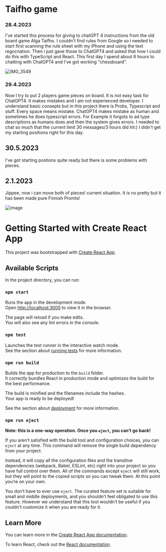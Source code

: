 # Taifho game
### 28.4.2023
I've started this process for giving to chatGPT 4 instructions from the old board game Alga Taifho. I couldn't find rules from Google so i needed to start first scanning the rule sheet with my iPhone and using the text regocnation. Then i just gave those to ChatGPT4 and asked that how I could do this with TypeScript and React. This first day I spend about 6 hours to chatting with ChatGPT4 and I've got working "chessboard". 

![IMG_3549](https://user-images.githubusercontent.com/6028261/235623392-9029a96f-ea6a-42b1-90ab-0d27efb2b61d.jpg)

### 29.4.2023
Now I try to put 2 players game pieces on board. It is not easy task for ChatGPT4. It makes mistakes and I am not experienced developer. I understand basic consepts but in this project there is Probs, Typescript and stuff. Every space means mistake. ChatGPT4 makes mistake as human and sometimes he does typescript errors. For Example it forgots to ad type descriptions as humans does and then the system gives errors. I needed to chat so much that the current limit 30 messages/3 hours did hit:) I didn't get my starting positions right for this day.
## 30.5.2023
I've got starting postions quite ready but there is some problems with pieces.

## 2.1.2023
Jippee, now i can move both of pieces!
current situation. It is no pretty but it has been made pure Finnish Promts!

![image](https://user-images.githubusercontent.com/6028261/235624526-dd86d887-da69-428a-8d5f-70baf897cf70.png)



# Getting Started with Create React App

This project was bootstrapped with [Create React App](https://github.com/facebook/create-react-app).

## Available Scripts

In the project directory, you can run:

### `npm start`

Runs the app in the development mode.\
Open [http://localhost:3000](http://localhost:3000) to view it in the browser.

The page will reload if you make edits.\
You will also see any lint errors in the console.

### `npm test`

Launches the test runner in the interactive watch mode.\
See the section about [running tests](https://facebook.github.io/create-react-app/docs/running-tests) for more information.

### `npm run build`

Builds the app for production to the `build` folder.\
It correctly bundles React in production mode and optimizes the build for the best performance.

The build is minified and the filenames include the hashes.\
Your app is ready to be deployed!

See the section about [deployment](https://facebook.github.io/create-react-app/docs/deployment) for more information.

### `npm run eject`

**Note: this is a one-way operation. Once you `eject`, you can’t go back!**

If you aren’t satisfied with the build tool and configuration choices, you can `eject` at any time. This command will remove the single build dependency from your project.

Instead, it will copy all the configuration files and the transitive dependencies (webpack, Babel, ESLint, etc) right into your project so you have full control over them. All of the commands except `eject` will still work, but they will point to the copied scripts so you can tweak them. At this point you’re on your own.

You don’t have to ever use `eject`. The curated feature set is suitable for small and middle deployments, and you shouldn’t feel obligated to use this feature. However we understand that this tool wouldn’t be useful if you couldn’t customize it when you are ready for it.

## Learn More

You can learn more in the [Create React App documentation](https://facebook.github.io/create-react-app/docs/getting-started).

To learn React, check out the [React documentation](https://reactjs.org/).




